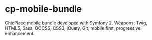 cp-mobile-bundle
================

ChicPlace mobile bundle developed with Symfony 2. Weapons: Twig, HTML5, Sass, OOCSS, CSS3, jQuery, Git, mobile first, progressive enhancement.
